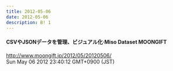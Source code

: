 ```yaml
---
title: 2012-05-06
date: 2012-05-06
description: B! 1
---
```


#### CSVやJSONデータを管理、ビジュアル化·Miso Dataset MOONGIFT
http://www.moongift.jp/2012/05/20120506/<br>
Sun May 06 2012 23:40:12 GMT+0900 (JST)<br>


